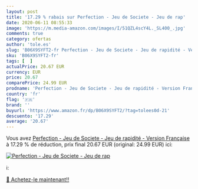 ```yaml
---
layout: post
title: '17.29 % rabais sur Perfection - Jeu de Societe - Jeu de rap'
date: 2020-06-11 08:55:33
image: 'https://m.media-amazon.com/images/I/51QZL4scY4L._SL400_.jpg'
comments: true
category: ofertas
author: 'tole.es'
slug: 'B06X9SYFT2-fr Perfection - Jeu de Societe - Jeu de rapidité - Version...'
sku: 'B06X9SYFT2-fr'
tags: [  ]
actualPrice: 20.67 EUR
currency: EUR
price: 20.67
comparePrice: 24.99 EUR
prodname: 'Perfection - Jeu de Societe - Jeu de rapidité - Version Française'
country: 'fr'
flag: '🇫🇷'
brand: ''
buyurl: 'https://www.amazon.fr/dp/B06X9SYFT2/?tag=tolees0d-21'
descuento: '17.29'
average: '20.67'
---
```


Vous avez [Perfection - Jeu de Societe - Jeu de rapidité - Version Française](https://www.amazon.fr/dp/B06X9SYFT2/?tag=tolees0d-21)  à  17.29 % de réduction, prix final  20.67 EUR (original: 24.99 EUR) ici:

[![Perfection - Jeu de Societe - Jeu de rap](https://m.media-amazon.com/images/I/51QZL4scY4L._SL400_.jpg)](https://www.amazon.fr/dp/B06X9SYFT2/?tag=tolees0d-21)

ℹ️:


[🛒 Achetez-le maintenant!!](https://www.amazon.fr/dp/B06X9SYFT2/?tag=tolees0d-21)
